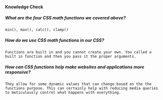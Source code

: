 #### Knowledge Check

  ##### What are the four CSS math functions we covered above?
    min(), max(), calc(), clamp()

  ##### How do we use CSS math functions in our CSS?
    Functions are built in and you cannot create your own. You called a built in function and then you pass it the proper arguments.

  ##### How can CSS functions help make websites and applications more responsive?
    They allow for some dynamic values that can change based on the the functions purpose. This can certainly help with reducing media queries to meticulously control what happens with everything.